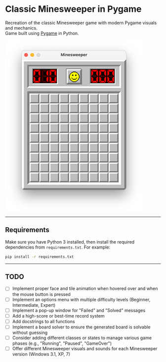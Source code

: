 # Classic Minesweeper in Pygame

Recreation of the classic Minesweeper game with modern Pygame visuals and mechanics.  
Game built using [Pygame](https://www.pygame.org/news) in Python.

![Beginner Level](screenshots/gameplay-beginner.png)

---

## Requirements


Make sure you have Python 3 installed, then install the required dependencies from `requirements.txt`. For example:

```bash
pip install -r requirements.txt
```

---

## TODO

- [ ] Implement proper face and tile animation when hovered over and when the mouse button is pressed
- [ ] Implement an options menu with multiple difficulty levels (Beginner, Intermediate, Expert)
- [ ] Implement a pop-up window for "Failed" and "Solved" messages
- [ ] Add a high-score or best-time record system
- [ ] Add docstrings to all functions
- [ ] Implement a board solver to ensure the generated board is solvable without guessing
- [ ] Consider adding different classes or states to manage various game phases (e.g., "Running", "Paused", "GameOver")
- [ ] Offer different Minesweeper visuals and sounds for each Minesweeper version (Windows 3.1, XP, 7)